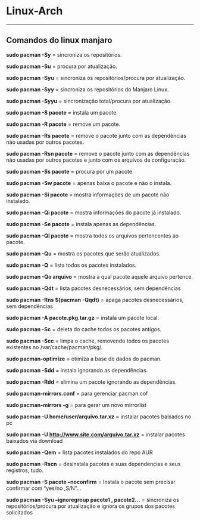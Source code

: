 # Linux-Arch

----
## Comandos do linux manjaro

**sudo pacman -Sy** = sincroniza os repositórios.

**sudo pacman -Su** = procura por atualização.

**sudo pacman -Syu** = sincroniza os repositórios/procura por atualização.

**sudo pacman -Syy** = sincroniza os repositórios do Manjaro Linux.

**sudo pacman -Syyu** = sincronização total/procura por atualização.

**sudo pacman -S pacote** = instala um pacote.

**sudo pacman -R pacote** = remove um pacote.

**sudo pacman -Rs pacote** = remove o pacote junto com as dependências não usadas por outros pacotes.

**sudo pacman -Rsn pacote** = remove o pacote junto com as dependências não usadas por outros pacotes e junto com os arquivos de configuração.

**sudo pacman -Ss pacote** = procura por um pacote.

**sudo pacman -Sw pacote** = apenas baixa o pacote e não o instala.

**sudo pacman -Si pacote** = mostra informações de um pacote não instalado.

**sudo pacman -Qi pacote** = mostra informações do pacote já instalado.

**sudo pacman -Se pacote** = instala apenas as dependências.

**sudo pacman -Ql pacote** = mostra todos os arquivos pertencentes ao pacote.

**sudo pacman -Qu** = mostra os pacotes que serão atualizados.

**sudo pacman -Q** = lista todos os pacotes instalados.

**sudo pacman -Qo arquivo** = mostra a qual pacote aquele arquivo pertence.

**sudo pacman -Qdt** = lista pacotes desnecessários, sem dependências

**sudo pacman -Rns $(pacman -Qqdt)** = apaga pacotes desnecessários, sem dependências

**sudo pacman -A pacote.pkg.tar.gz** = instala um pacote local.

**sudo pacman -Sc** = deleta do cache todos os pacotes antigos.

**sudo pacman -Scc** = limpa o cache, removendo todos os pacotes existentes no /var/cache/pacman/pkg/.

**sudo pacman-optimize** = otimiza a base de dados do pacman.

**sudo pacman -Sdd** = instala ignorando as dependências.

**sudo pacman -Rdd** = elimina um pacote ignorando as dependências.

**sudo pacman-mirrors.conf** = para gerenciar pacman.cof

**sudo pacman-mirrors -g** = para gerar um novo mirrorlist

**sudo pacman -U home/user/arquivo.tar.xz** = instalar pacotes baixados no pc

**sudo pacman -U http://www.site.com/arquivo.tar.xz** = instalar pacotes baixados via download

**sudo pacman -Qem** = lista pacotes instalados do repo AUR

**sudo pacman -Rscn** = desinstala pacotes e suas dependencias e seus registros, tudo.

**sudo pacman -S pacote –noconfirm** = Instala o pacote sem precisar confirmar com “yes/no ,S/N”…

**sudo pacman -Syu –ignoregroup pacote1 , pacote2…** = sincroniza os repositórios/procura por atualização e ignora os grupos dos pacotes solicitados
